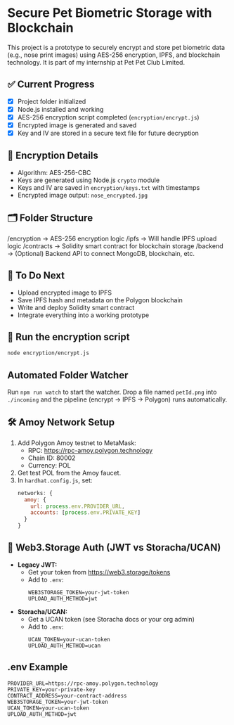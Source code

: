 # Secure Pet Biometric Storage with Blockchain

This project is a prototype to securely encrypt and store pet biometric data (e.g., nose print images) using AES-256 encryption, IPFS, and blockchain technology. It is part of my internship at Pet Pet Club Limited.

## ✅ Current Progress

- [x] Project folder initialized
- [x] Node.js installed and working
- [x] AES-256 encryption script completed (`encryption/encrypt.js`)
- [x] Encrypted image is generated and saved
- [x] Key and IV are stored in a secure text file for future decryption

## 🔐 Encryption Details

- Algorithm: AES-256-CBC
- Keys are generated using Node.js `crypto` module
- Keys and IV are saved in `encryption/keys.txt` with timestamps
- Encrypted image output: `nose_encrypted.jpg`

## 🗂️ Folder Structure

/encryption → AES-256 encryption logic
/ipfs → Will handle IPFS upload logic
/contracts → Solidity smart contract for blockchain storage
/backend → (Optional) Backend API to connect MongoDB, blockchain, etc.

## 📌 To Do Next

- Upload encrypted image to IPFS
- Save IPFS hash and metadata on the Polygon blockchain
- Write and deploy Solidity smart contract
- Integrate everything into a working prototype

## 🧪 Run the encryption script

```bash
node encryption/encrypt.js

```

## Automated Folder Watcher

Run `npm run watch` to start the watcher. Drop a file named `petId.png` into `./incoming` and the pipeline (encrypt → IPFS → Polygon) runs automatically.

## 🛠️ Amoy Network Setup

1. Add Polygon Amoy testnet to MetaMask:
   - RPC: https://rpc-amoy.polygon.technology
   - Chain ID: 80002
   - Currency: POL
2. Get test POL from the Amoy faucet.
3. In `hardhat.config.js`, set:
   ```js
   networks: {
     amoy: {
       url: process.env.PROVIDER_URL,
       accounts: [process.env.PRIVATE_KEY]
     }
   }
   ```

## 🔑 Web3.Storage Auth (JWT vs Storacha/UCAN)

- **Legacy JWT:**
  - Get your token from https://web3.storage/tokens
  - Add to `.env`:
    ```
    WEB3STORAGE_TOKEN=your-jwt-token
    UPLOAD_AUTH_METHOD=jwt
    ```
- **Storacha/UCAN:**
  - Get a UCAN token (see Storacha docs or your org admin)
  - Add to `.env`:
    ```
    UCAN_TOKEN=your-ucan-token
    UPLOAD_AUTH_METHOD=ucan
    ```

## .env Example
```
PROVIDER_URL=https://rpc-amoy.polygon.technology
PRIVATE_KEY=your-private-key
CONTRACT_ADDRESS=your-contract-address
WEB3STORAGE_TOKEN=your-jwt-token
UCAN_TOKEN=your-ucan-token
UPLOAD_AUTH_METHOD=jwt
```
